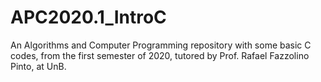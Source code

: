 # APC2020.1_IntroC
An Algorithms and Computer Programming repository with some basic C codes, from the first semester of 2020, tutored by Prof. Rafael Fazzolino Pinto, at UnB.
